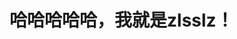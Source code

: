 <strong><h1>哈哈哈哈哈，我就是zlsslz！</h1></strong>
<!---
zlsslz/zlsslz is a ✨ special ✨ repository because its `README.md` (this file) appears on your GitHub profile.
You can click the Preview link to take a look at your changes.
--->
